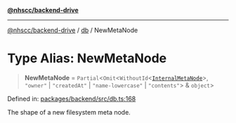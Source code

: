 [**@nhscc/backend-drive**](../../README.md)

***

[@nhscc/backend-drive](../../README.md) / [db](../README.md) / NewMetaNode

# Type Alias: NewMetaNode

> **NewMetaNode** = `Partial`\<`Omit`\<`WithoutId`\<[`InternalMetaNode`](InternalMetaNode.md)\>, `"owner"` \| `"createdAt"` \| `"name-lowercase"` \| `"contents"`\> & `object`\>

Defined in: [packages/backend/src/db.ts:168](https://github.com/nhscc/drive.api.hscc.bdpa.org/blob/14391c7d4b0a42834d6c5f1ebd8fcde34a9bede8/packages/backend/src/db.ts#L168)

The shape of a new filesystem meta node.
